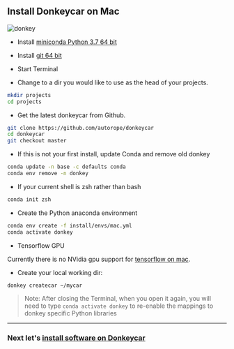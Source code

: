 ## Install Donkeycar on Mac

![donkey](/assets/logos/apple_logo.jpg)

* Install [miniconda Python 3.7 64 bit](https://conda.io/miniconda.html)

* Install [git 64 bit](https://www.atlassian.com/git/tutorials/install-git)

* Start Terminal

* Change to a dir you would like to use as the head of your projects.

```bash
mkdir projects
cd projects
```

* Get the latest donkeycar from Github.

```bash
git clone https://github.com/autorope/donkeycar
cd donkeycar
git checkout master
```

* If this is not your first install, update Conda and remove old donkey

```bash
conda update -n base -c defaults conda
conda env remove -n donkey
```

* If your current shell is zsh rather than bash

```bash
conda init zsh
```

* Create the Python anaconda environment

```bash
conda env create -f install/envs/mac.yml
conda activate donkey
```

* Tensorflow GPU

Currently there is no NVidia gpu support for [tensorflow on mac](https://www.tensorflow.org/install#install-tensorflow).

* Create your local working dir:

```bash
donkey createcar ~/mycar
```

> Note: After closing the Terminal, when you open it again, you will need to 
> type ```conda activate donkey``` to re-enable the mappings to donkey specific 
> Python libraries

----

### Next let's [install software on Donkeycar](/guide/install_software/#step-2-install-software-on-donkeycar)
